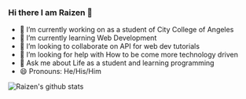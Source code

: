 ### Hi there I am Raizen 👋



- 🔭 I’m currently working on as a student of City College of Angeles
- 🌱 I’m currently learning Web Development 
- 👯 I’m looking to collaborate on API for web dev tutorials
- 🤔 I’m looking for help with How to be come more technology driven
- 💬 Ask me about Life as a student and learning programming 
- 😄 Pronouns: He/His/Him
<!--  - 📫 How to reach me -->

![Raizen's github stats](https://github-readme-stats.vercel.app/api?username=zenraiching&show_icons=true&theme=react)


